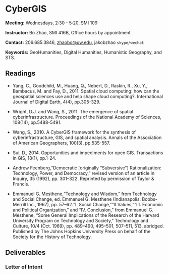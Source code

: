 # CyberGIS

**Meeting:** Wednesdays, 2:30 - 5:20, SMI 109

**Instructor:** Bo Zhao, SMI 416B, Office hours by appointment

**Contact:** 206.685.3846, zhaobo@uw.edu, jakobzhao `skype/wechat`

**Keywords:** GeoHumanities, Digital Humanities, Humanistic Geography, and STS.

## Readings

* Yang, C., Goodchild, M., Huang, Q., Nebert, D., Raskin, R., Xu, Y., Bambacus, M. and Fay, D., 2011. Spatial cloud computing: how can the geospatial sciences use and help shape cloud computing?. International Journal of Digital Earth, 4(4), pp.305-329.

* Wright, D.J. and Wang, S., 2011. The emergence of spatial cyberinfrastructure. Proceedings of the National Academy of Sciences, 108(14), pp.5488-5491.

* Wang, S., 2010. A CyberGIS framework for the synthesis of cyberinfrastructure, GIS, and spatial analysis. Annals of the Association of American Geographers, 100(3), pp.535-557.

* Sui, D., 2014. Opportunities and impediments for open GIS. Transactions in GIS, 18(1), pp.1-24.

* Andrew Feenberg,“Democratic [originally “Subversive”] Rationalization: Technology, Power, and Democracy,” revised version of an article in Inquiry, 35 (1992), pp. 301–322. Reprinted by permission of Taylor & Francis.

* Emmanuel G. Mesthene,“Technology and Wisdom,” from Technology and Social Change, ed. Emmanuel G. Mesthene (Indianapolis: Bobbs-Merrill Inc., 1967), pp. 57–62.“I. Social Change,”“II.Values,”“III. Economic and Political Organization,” and “IV. Conclusion,” from Emmanuel G. Mesthene, “Some General Implications of the Research of the Harvard University Program on Technology and Society,” Technology and Culture, 10/4 (Oct. 1969), pp. 489–490, 495–501, 507–511, 513, abridged. Published by The Johns Hopkins University Press on behalf of the Society for the History of Technology.


## Deliverables

### Letter of Intent
